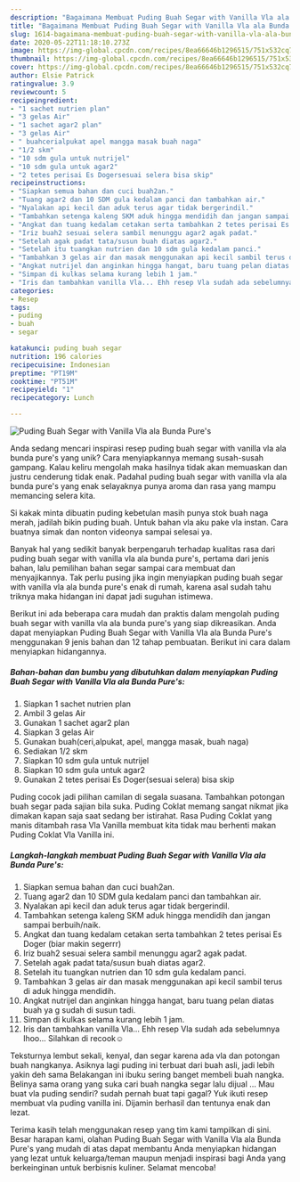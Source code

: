 ```yaml
---
description: "Bagaimana Membuat Puding Buah Segar with Vanilla Vla ala Bunda Pure&amp;#39;s Anti Gagal"
title: "Bagaimana Membuat Puding Buah Segar with Vanilla Vla ala Bunda Pure&amp;#39;s Anti Gagal"
slug: 1614-bagaimana-membuat-puding-buah-segar-with-vanilla-vla-ala-bunda-pure-and-39-s-anti-gagal
date: 2020-05-22T11:18:10.273Z
image: https://img-global.cpcdn.com/recipes/8ea66646b1296515/751x532cq70/puding-buah-segar-with-vanilla-vla-ala-bunda-pures-foto-resep-utama.jpg
thumbnail: https://img-global.cpcdn.com/recipes/8ea66646b1296515/751x532cq70/puding-buah-segar-with-vanilla-vla-ala-bunda-pures-foto-resep-utama.jpg
cover: https://img-global.cpcdn.com/recipes/8ea66646b1296515/751x532cq70/puding-buah-segar-with-vanilla-vla-ala-bunda-pures-foto-resep-utama.jpg
author: Elsie Patrick
ratingvalue: 3.9
reviewcount: 5
recipeingredient:
- "1 sachet nutrien plan"
- "3 gelas Air"
- "1 sachet agar2 plan"
- "3 gelas Air"
- " buahcerialpukat apel mangga masak buah naga"
- "1/2 skm"
- "10 sdm gula untuk nutrijel"
- "10 sdm gula untuk agar2"
- "2 tetes perisai Es Dogersesuai selera bisa skip"
recipeinstructions:
- "Siapkan semua bahan dan cuci buah2an."
- "Tuang agar2 dan 10 SDM gula kedalam panci dan tambahkan air."
- "Nyalakan api kecil dan aduk terus agar tidak bergerindil."
- "Tambahkan setenga kaleng SKM aduk hingga mendidih dan jangan sampai berbuih/naik."
- "Angkat dan tuang kedalam cetakan serta tambahkan 2 tetes perisai Es Doger (biar makin segerrr)"
- "Iriz buah2 sesuai selera sambil menunggu agar2 agak padat."
- "Setelah agak padat tata/susun buah diatas agar2."
- "Setelah itu tuangkan nutrien dan 10 sdm gula kedalam panci."
- "Tambahkan 3 gelas air dan masak menggunakan api kecil sambil terus di aduk hingga mendidih."
- "Angkat nutrijel dan anginkan hingga hangat, baru tuang pelan diatas buah ya g sudah di susun tadi."
- "Simpan di kulkas selama kurang lebih 1 jam."
- "Iris dan tambahkan vanilla Vla... Ehh resep Vla sudah ada sebelumnya lhoo... Silahkan di recook☺"
categories:
- Resep
tags:
- puding
- buah
- segar

katakunci: puding buah segar 
nutrition: 196 calories
recipecuisine: Indonesian
preptime: "PT19M"
cooktime: "PT51M"
recipeyield: "1"
recipecategory: Lunch

---
```



![Puding Buah Segar with Vanilla Vla ala Bunda Pure&#39;s](https://img-global.cpcdn.com/recipes/8ea66646b1296515/751x532cq70/puding-buah-segar-with-vanilla-vla-ala-bunda-pures-foto-resep-utama.jpg)

Anda sedang mencari inspirasi resep puding buah segar with vanilla vla ala bunda pure&#39;s yang unik? Cara menyiapkannya memang susah-susah gampang. Kalau keliru mengolah maka hasilnya tidak akan memuaskan dan justru cenderung tidak enak. Padahal puding buah segar with vanilla vla ala bunda pure&#39;s yang enak selayaknya punya aroma dan rasa yang mampu memancing selera kita.

Si kakak minta dibuatin puding kebetulan masih punya stok buah naga merah, jadilah bikin puding buah. Untuk bahan vla aku pake vla instan. Cara buatnya simak dan nonton videonya sampai selesai ya.

Banyak hal yang sedikit banyak berpengaruh terhadap kualitas rasa dari puding buah segar with vanilla vla ala bunda pure&#39;s, pertama dari jenis bahan, lalu pemilihan bahan segar sampai cara membuat dan menyajikannya. Tak perlu pusing jika ingin menyiapkan puding buah segar with vanilla vla ala bunda pure&#39;s enak di rumah, karena asal sudah tahu triknya maka hidangan ini dapat jadi suguhan istimewa.


Berikut ini ada beberapa cara mudah dan praktis dalam mengolah puding buah segar with vanilla vla ala bunda pure&#39;s yang siap dikreasikan. Anda dapat menyiapkan Puding Buah Segar with Vanilla Vla ala Bunda Pure&#39;s menggunakan 9 jenis bahan dan 12 tahap pembuatan. Berikut ini cara dalam menyiapkan hidangannya.

<!--inarticleads1-->

##### Bahan-bahan dan bumbu yang dibutuhkan dalam menyiapkan Puding Buah Segar with Vanilla Vla ala Bunda Pure&#39;s:

1. Siapkan 1 sachet nutrien plan
1. Ambil 3 gelas Air
1. Gunakan 1 sachet agar2 plan
1. Siapkan 3 gelas Air
1. Gunakan  buah(ceri,alpukat, apel, mangga masak, buah naga)
1. Sediakan 1/2 skm
1. Siapkan 10 sdm gula untuk nutrijel
1. Siapkan 10 sdm gula untuk agar2
1. Gunakan 2 tetes perisai Es Doger(sesuai selera) bisa skip


Puding cocok jadi pilihan camilan di segala suasana. Tambahkan potongan buah segar pada sajian bila suka. Puding Coklat memang sangat nikmat jika dimakan kapan saja saat sedang ber istirahat. Rasa Puding Coklat yang manis ditambah rasa Vla Vanilla membuat kita tidak mau berhenti makan Puding Coklat Vla Vanilla ini. 

<!--inarticleads2-->

##### Langkah-langkah membuat Puding Buah Segar with Vanilla Vla ala Bunda Pure&#39;s:

1. Siapkan semua bahan dan cuci buah2an.
1. Tuang agar2 dan 10 SDM gula kedalam panci dan tambahkan air.
1. Nyalakan api kecil dan aduk terus agar tidak bergerindil.
1. Tambahkan setenga kaleng SKM aduk hingga mendidih dan jangan sampai berbuih/naik.
1. Angkat dan tuang kedalam cetakan serta tambahkan 2 tetes perisai Es Doger (biar makin segerrr)
1. Iriz buah2 sesuai selera sambil menunggu agar2 agak padat.
1. Setelah agak padat tata/susun buah diatas agar2.
1. Setelah itu tuangkan nutrien dan 10 sdm gula kedalam panci.
1. Tambahkan 3 gelas air dan masak menggunakan api kecil sambil terus di aduk hingga mendidih.
1. Angkat nutrijel dan anginkan hingga hangat, baru tuang pelan diatas buah ya g sudah di susun tadi.
1. Simpan di kulkas selama kurang lebih 1 jam.
1. Iris dan tambahkan vanilla Vla... Ehh resep Vla sudah ada sebelumnya lhoo... Silahkan di recook☺


Teksturnya lembut sekali, kenyal, dan segar karena ada vla dan potongan buah nangkanya. Asiknya lagi puding ini terbuat dari buah asli, jadi lebih yakin deh sama Belakangan ini ibuku sering banget membeli buah nangka. Belinya sama orang yang suka cari buah nangka segar lalu dijual … Mau buat vla puding sendiri? sudah pernah buat tapi gagal? Yuk ikuti resep membuat vla puding vanilla ini. Dijamin berhasil dan tentunya enak dan lezat. 

Terima kasih telah menggunakan resep yang tim kami tampilkan di sini. Besar harapan kami, olahan Puding Buah Segar with Vanilla Vla ala Bunda Pure&#39;s yang mudah di atas dapat membantu Anda menyiapkan hidangan yang lezat untuk keluarga/teman maupun menjadi inspirasi bagi Anda yang berkeinginan untuk berbisnis kuliner. Selamat mencoba!
